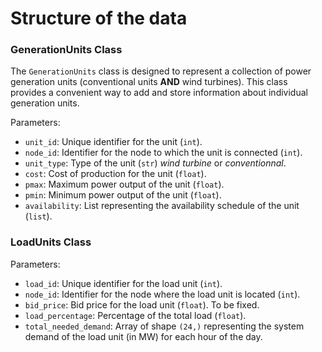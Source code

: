 # Structure of the data


### GenerationUnits Class

The `GenerationUnits` class is designed to represent a collection of power generation units (conventional units **AND** wind turbines). This class provides a convenient way to add and store information about individual generation units.

Parameters:
- `unit_id`: Unique identifier for the unit (`int`).
- `node_id`: Identifier for the node to which the unit is connected (`int`).
- `unit_type`: Type of the unit (`str`) *wind turbine* or *conventionnal*. 
- `cost`: Cost of production for the unit (`float`).
- `pmax`: Maximum power output of the unit (`float`).
- `pmin`: Minimum power output of the unit (`float`).
- `availability`: List representing the availability schedule of the unit (`list`).

### LoadUnits Class

Parameters:
- `load_id`: Unique identifier for the load unit (`int`).
- `node_id`: Identifier for the node where the load unit is located (`int`).
- `bid_price`: Bid price for the load unit (`float`). To be fixed.
- `load_percentage`: Percentage of the total load (`float`).
- `total_needed_demand`: Array of shape `(24,)` representing the system demand of the load unit (in MW) for each hour of the day.